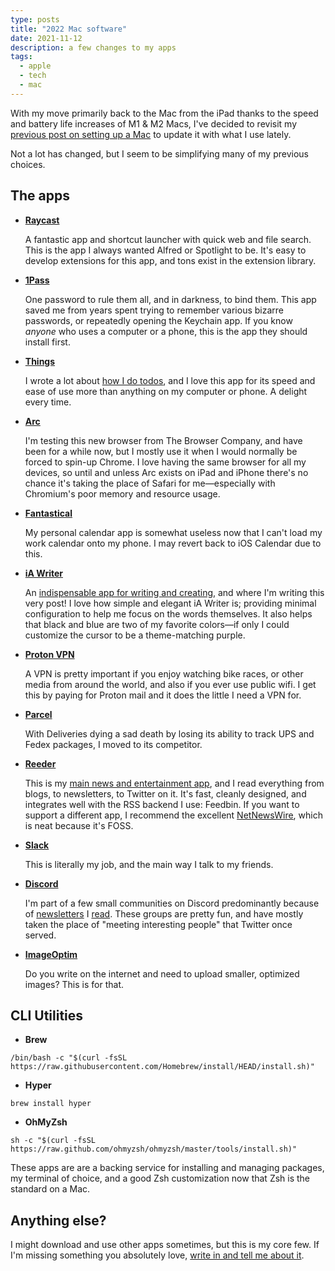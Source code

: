 ```yaml
---
type: posts
title: "2022 Mac software"
date: 2021-11-12
description: a few changes to my apps
tags:
  - apple
  - tech
  - mac
---
```



With my move primarily back to the Mac from the iPad thanks to the speed and battery life increases of M1 & M2 Macs, I've decided to revisit my [previous post on setting up a Mac](/2021-06-05-first-downloads-for-a-mac/) to update it with what I use lately.

Not a lot has changed, but I seem to be simplifying many of my previous choices.

## The apps

- **[Raycast](https://www.raycast.com)**

    A fantastic app and shortcut launcher with quick web and file search. This is the app I always wanted Alfred or Spotlight to be. It's easy to develop extensions for this app, and tons exist in the extension library.

- **[1Pass](https://apps.apple.com/us/app/1password-7-password-manager/id1333542190?mt=12)**

    One password to rule them all, and in darkness, to bind them. This app saved me from years spent trying to remember various bizarre passwords, or repeatedly opening the Keychain app. If you know _anyone_ who uses a computer or a phone, this is the app they should install first.

- **[Things](https://apps.apple.com/us/app/things-3/id904280696?mt=12)**

    I wrote a lot about [how I do todos](https://www.brookshelley.com/posts/2019-05-02-on-notes-and-todos/), and I love this app for its speed and ease of use more than anything on my computer or phone. A delight every time.

- **[Arc](https://thebrowser.company)**

    I'm testing this new browser from The Browser Company, and have been for a while now, but I mostly use it when I would normally be forced to spin-up Chrome. I love having the same browser for all my devices, so until and unless Arc exists on iPad and iPhone there's no chance it's taking the place of Safari for me—especially with Chromium's poor memory and resource usage.

- **[Fantastical](https://apps.apple.com/us/app/fantastical-calendar-tasks/id975937182?mt=12)**

    My personal calendar app is somewhat useless now that I can't load my work calendar onto my phone. I may revert back to iOS Calendar due to this.

- **[iA Writer](https://apps.apple.com/us/app/ia-writer/id775737590?mt=12)**

    An [indispensable app for writing and creating](https://www.brookshelley.com/posts/2020-09-04-hugo-and-i-a-writer/), and where I'm writing this very post! I love how simple and elegant iA Writer is; providing minimal configuration to help me focus on the words themselves. It also helps that black and blue are two of my favorite colors—if only I could customize the cursor to be a theme-matching purple.

- **[Proton VPN](https://www.mozilla.org/en-US/products/vpn/)**

    A VPN is pretty important if you enjoy watching bike races, or other media from around the world, and also if you ever use public wifi. I get this by paying for Proton mail and it does the little I need a VPN for.

- **[Parcel](https://apps.apple.com/us/app/parcel-delivery-tracking/id639968404?mt=12)**

    With Deliveries dying a sad death by losing its ability to track UPS and Fedex packages, I moved to its competitor.

- **[Reeder](https://apps.apple.com/us/app/reeder-5/id1529448980?mt=12)**

    This is my [main news and entertainment app](https://www.brookshelley.com/posts/2019-02-10-slower-reading/), and I read everything from blogs, to newsletters, to Twitter on it. It's fast, cleanly designed, and integrates well with the RSS backend I use: Feedbin. If you want to support a different app, I recommend the excellent [NetNewsWire](https://netnewswire.com), which is neat because it's FOSS.

- **[Slack](https://apps.apple.com/us/app/slack-for-desktop/id803453959?mt=12)**

    This is literally my job, and the main way I talk to my friends.

- **[Discord](https://discord.com/download)**

    I'm part of a few small communities on Discord predominantly because of [newsletters](https://www.todayintabs.com) I [read](https://www.garbageday.email). These groups are pretty fun, and have mostly taken the place of "meeting interesting people" that Twitter once served. 

- **[ImageOptim](https://imageoptim.com)**

    Do you write on the internet and need to upload smaller, optimized images? This is for that.


## CLI Utilities

- **Brew**

```
/bin/bash -c "$(curl -fsSL https://raw.githubusercontent.com/Homebrew/install/HEAD/install.sh)"
```
		
- **Hyper**

```	
brew install hyper
```
		
- **OhMyZsh**

```
sh -c "$(curl -fsSL https://raw.github.com/ohmyzsh/ohmyzsh/master/tools/install.sh)"
```
		
These apps are are a backing service for installing and managing packages, my terminal of choice, and a good Zsh customization now that Zsh is the standard on a Mac.

## Anything else?

I might download and use other apps sometimes, but this is my core few. If I'm missing something you absolutely love, [write in and tell me about it](mailto:hello@brookshelley.com). 